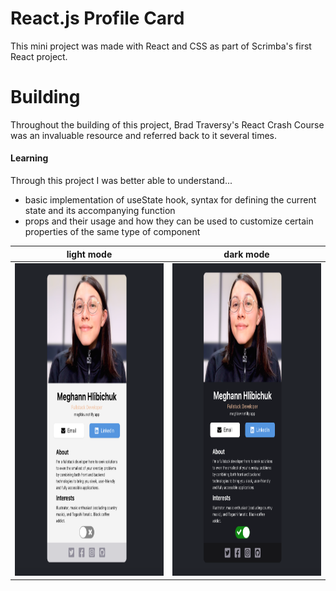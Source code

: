 # React.js Profile Card

This mini project was made with React and CSS as part of Scrimba's first React project.

# Building

Throughout the building of this project, Brad Traversy's React Crash Course was an invaluable resource and referred back to it several times.

#### Learning ####
Through this project I was better able to understand...

* basic implementation of useState hook, syntax for defining the current state and its accompanying function
* props and their usage and how they can be used to customize certain properties of the same type of component

|light mode|dark mode|
|:-:|:-:|
|<img src="lightmode.png" width=590 height=500>|<img src="darkmode.png" width=590 height=500>


